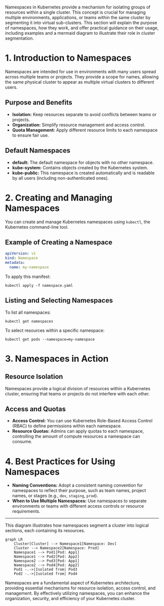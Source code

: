 Namespaces in Kubernetes provide a mechanism for isolating groups of resources within a single cluster. This concept is
crucial for managing multiple environments, applications, or teams within the same cluster by segmenting it into virtual
sub-clusters. This section will explain the purpose of namespaces, how they work, and offer practical guidance on their
usage, including examples and a mermaid diagram to illustrate their role in cluster segmentation.

# 1. Introduction to Namespaces

Namespaces are intended for use in environments with many users spread across multiple teams or projects. They provide a
scope for names, allowing the same physical cluster to appear as multiple virtual clusters to different users.

## Purpose and Benefits

- **Isolation:** Keep resources separate to avoid conflicts between teams or projects.
- **Organization:** Simplify resource management and access control.
- **Quota Management:** Apply different resource limits to each namespace to ensure fair use.

## Default Namespaces

- **default:** The default namespace for objects with no other namespace.
- **kube-system:** Contains objects created by the Kubernetes system.
- **kube-public:** This namespace is created automatically and is readable by all users (including non-authenticated
  ones).

# 2. Creating and Managing Namespaces

You can create and manage Kubernetes namespaces using `kubectl`, the Kubernetes command-line tool.

## Example of Creating a Namespace

```yaml
apiVersion: v1
kind: Namespace
metadata:
  name: my-namespace
```

To apply this manifest:

```shell
kubectl apply -f namespace.yaml
```

## Listing and Selecting Namespaces

To list all namespaces:

```shell
kubectl get namespaces
```

To select resources within a specific namespace:

```shell
kubectl get pods --namespace=my-namespace
```

# 3. Namespaces in Action

## Resource Isolation

Namespaces provide a logical division of resources within a Kubernetes cluster, ensuring that teams or projects do not
interfere with each other.

## Access and Quotas

- **Access Control:** You can use Kubernetes Role-Based Access Control (RBAC) to define permissions within each
  namespace.
- **Resource Quotas:** Admins can apply quotas to each namespace, controlling the amount of compute resources a
  namespace can consume.

# 4. Best Practices for Using Namespaces

- **Naming Conventions:** Adopt a consistent naming convention for namespaces to reflect their purpose, such as team
  names, project names, or stages (e.g., `dev`, `staging`, `prod`).
- **When to Use Multiple Namespaces:** Use namespaces to separate environments or teams with different access controls
  or resource requirements.

---

This diagram illustrates how namespaces segment a cluster into logical sections, each containing its resources.

```mermaid
graph LR
    Cluster[Cluster] --> Namespace1[Namespace: Dev]
    Cluster --> Namespace2[Namespace: Prod]
    Namespace1 --> Pod1[Pod: App1]
    Namespace1 --> Pod2[Pod: App2]
    Namespace2 --> Pod3[Pod: App1]
    Namespace2 --> Pod4[Pod: App2]
    Pod1 -.->|Isolated from| Pod3
    Pod2 -.->|Isolated from| Pod4
```

Namespaces are a fundamental aspect of Kubernetes architecture, providing essential mechanisms for resource isolation,
access control, and management. By effectively utilizing namespaces, you can enhance the organization, security, and
efficiency of your Kubernetes cluster.
